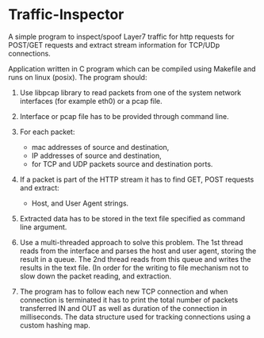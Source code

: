 # Traffic-Inspector
A simple program to inspect/spoof Layer7 traffic for http requests for POST/GET requests and extract stream information for TCP/UDp connections.

Application written in C program which can be compiled using Makefile and runs on linux (posix). The program should:

1. Use libpcap library to read packets from one of the system network interfaces (for example eth0) or a pcap file.

2. Interface or pcap file has to be provided through command line.

3. For each packet:
   - mac addresses of source and destination,
   - IP addresses of source and destination,
   - for TCP and UDP packets source and destination ports.

4. If a packet is part of the HTTP stream it has to find GET, POST requests and extract:
   - Host, and User Agent strings.

5. Extracted data has to be stored in the text file specified as command line argument.

6. Use a multi-threaded approach to solve this problem. The 1st thread reads from the interface and parses the host and user agent, storing the result in a queue. The 2nd thread reads from this queue and writes the results in the text file. (In order for the writing to file mechanism not to slow down the packet reading, and extraction.

7. The program has to follow each new TCP connection and when connection is terminated it has to print the total number of packets transferred IN and OUT as well as duration of the connection in milliseconds. The data structure used for tracking connections using a custom hashing map.
